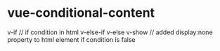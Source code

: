 # vue-conditional-content


v-if // if condition in html
v-else-if
v-else
v-show // added display:none property to html element if condition is false